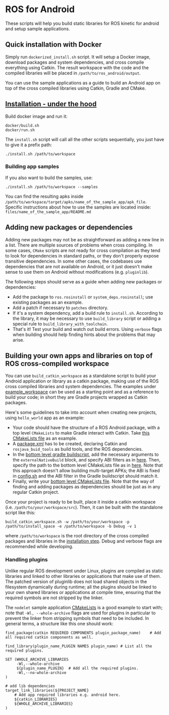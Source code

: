 # ROS for Android

These scripts will help you build static libraries
for ROS kinetic for android and setup sample applications.

## Quick installation with Docker

Simply run `dockerized_install.sh` script. It will setup a Docker image, download packages and system dependencies, and cross compile everything using Catkin.
The result workspace with the code and the compiled libraries will be placed in `/path/to/ros_android/output`.

You can use the sample applications as a guide to build an Android app on top of the cross compiled libraries using Catkin, Gradle and CMake.

## [Installation - under the hood](#installation)

Build docker image and run it:
    
    docker/build.sh
    docker/run.sh

The `install.sh` script will call all the other scripts
sequentially, you just have to give it a prefix path:

    ./install.sh /path/to/workspace

### Building app samples

If you also want to build the samples, use:

    ./install.sh /path/to/workspace --samples

You can find the resulting apks inside `/path/to/workspace/target/apks/name_of_the_sample_app/apk_file`.
Specific instructions about how to use the samples are located inside: `files/name_of_the_sample_app/README.md`

## Adding new packages or dependencies

Adding new packages may not be as straightforward as adding a new line in a list.
There are multiple sources of problems when cross compiling. In some cases, `CMake` scripts are not ready for
cross compilation as they tend to look for dependencies in standard paths, or they don't properly expose transitive dependencies. 
In some other cases, the codebases use dependencies that are not available on Android, or it just doesn't make sense to use them
on Android without modifications (e.g. `pluginlib`).

The following steps should serve as a guide when adding new packages or dependencies:

- Add the package to `ros.rosinstall` or `system_deps.rosinstall`; use existing packages as an example.
- Add a patch if necessary to `patches` directory.
- If it's a system dependency, add a build rule to `install.sh`. According to the library, it may be necessary to use `build_library` script or adding a special rule to `build_library_with_toolchain`.
- That's it! Test your build and watch out build errors. Using `verbose` flags when building should help finding hints about the problems that may arise.

## Building your own apps and libraries on top of ROS cross-compiled workspace

You can use `build_catkin_workspace` as a standalone script to build your Android application or library as a catkin package,
making use of the ROS cross compiled libraries and system dependencies. The examples under [example_workspace](https://github.com/Intermodalics/ros_android/tree/kinetic/example_workspace/src) can be used as a starting point and as a reference to build your code; in short they are Gradle projects wrapped as Catkin packages.

Here's some guidelines to take into account when creating new projects, using `hello_world` app as an example:
- Your code should have the structure of a ROS Android package, with a top level `CMakeLists` to make Gradle interact with Catkin. Take [this CMakeLists file](https://github.com/Intermodalics/ros_android/blob/kinetic/example_workspace/src/hello_world_example_app/CMakeLists.txt) as an example.
- A [package.xml](https://github.com/Intermodalics/ros_android/blob/kinetic/example_workspace/src/hello_world_example_app/package.xml) has to be created, declaring Catkin and `rosjava_buid_tools` as build tools, and the ROS dependencies.
- In the [bottom level gradle buildscript](https://github.com/Intermodalics/ros_android/blob/kinetic/example_workspace/src/hello_world_example_app/app/build.gradle), add the necessary arguments to the `externalNativeBuild` block, and specify ABI filters as in [here](https://github.com/Intermodalics/ros_android/blob/kinetic/example_workspace/src/hello_world_example_app/app/build.gradle#L10-L23). Then, specify the path to the bottom level CMakeLists file as in [here](https://github.com/Intermodalics/ros_android/blob/kinetic/example_workspace/src/hello_world_example_app/app/build.gradle#L31-L36).
Note that this approach doesn't allow building multi-target APKs; the ABI is fixed in [config.sh](https://github.com/Intermodalics/ros_android/blob/kinetic/scripts/config.sh) and the ABI filter in the Gradle buildscript should match it.
- Finally, write your [bottom level CMakeLists file](https://github.com/Intermodalics/ros_android/blob/kinetic/example_workspace/src/hello_world_example_app/app/src/main/cpp/CMakeLists.txt). Note that the way of finding and adding packages as dependencies should be just as in any regular Catkin project.

Once your project is ready to be built, place it inside a catkin workspace (i.e. `/path/to/your/workspace/src`). Then, it can be built with the standalone script like this:
```
build_catkin_workspace.sh -w /path/to/your/workspace -p /path/to/install_space -e /path/to/workspace -b Debug -v 1
```

where `/path/to/workspace` is the root directory of the cross compiled packages and libraries in the [installation step](#installation). Debug and verbose flags are recommended while developing.

### Handling plugins

Unlike regular ROS development under Linux, plugins are compiled as static libraries and linked to other libraries or applications that make use of them. The patched version of pluginlib does not load shared objects in the filesystem dynamically during runtime; all the plugins should be linked to your own shared libraries or applications at compile time, ensuring that the required symbols are not stripped by the linker.

The `nodelet` sample application [CMakeLists](https://github.com/Intermodalics/ros_android/blob/kinetic/example_workspace/src/nodelet_sample_app/jni/CMakeLists.txt) is a good example to start with; note that `-Wl, --whole-archive` flags are used for plugins in particular to prevent the linker from stripping symbols that need to be included. In general terms, a structure like this one should work:

```
find_package(catkin REQUIRED COMPONENTS plugin_package_name)	# Add all required catkin components as well.

find_library(plugin_name_PLUGIN NAMES plugin_name) # List all the required plugins.

SET (WHOLE_ARCHIVE_LIBRARIES
     -Wl,--whole-archive
     ${plugin_name_PLUGIN}	# Add all the required plugins.
     -Wl,--no-whole-archive
)

# add lib dependencies
target_link_libraries(${PROJECT_NAME}
	# Add app required libraries e.g. android here.
    ${catkin_LIBRARIES}
    ${WHOLE_ARCHIVE_LIBRARIES}
)
```